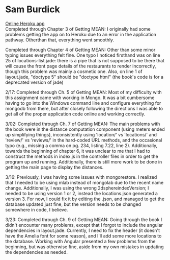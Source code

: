 # Sam Burdick

[Online Heroku app](https://stormy-everglades-97873.herokuapp.com/)  
Completed through Chapter 3 of Getting MEAN: I originally had some problems getting the app on to Heroku due to an error in the application pathway. Otherthan that, everything went smoothly.

Completed through Chapter 4 of Getting MEAN: Other than some minor typing issues everything felt fine. One typo I noticed firsthand was on line 25 of locations-list.jade: there is a pipe that is not supposed to be there that will cause the front page details of the restaurants to render incorrectly, though this problem was mainly a cosmetic one.
Also, on line 1 of layout.jade, "doctype 5" should be "doctype html" (the book's code is for a deprecated version of jade)

2/17: Completed through Ch. 5 of Getting MEAN: Most of my difficulty with this  assignment came with working in Mongo. It was a bit cumbersome having to go into the Windows command line and configure everything for mongodb from there, but after closely following the directions I was able to get all of the proper application code online and working correctly.

3/02: Completed through Ch. 7 of Getting MEAN: The main problems with the book were in the distance computation component (using meters ended up simplifying things), inconsistently using 'location/' vs 'locations/' and 'review/' vs 'reviews/' in the hard-coded URL methods, and the occasional typo (e.g., missing a comma on pg. 234, listing 7.22, line 2). Additionally, towards the beginning of chapter 6, it was unclear to me that I had to construct the methods in index.js in the controller files in order to get the program up and running. Additionally, there is still more work to be done in getting the main page to display the distances.

3/16: Previously, I was having some issues with mongorestore. I realized that I needed to be using mlab instead of mongolab due to the recent name change. Additionally, I was using the wrong 2dsphereindexVersion; I needed to be using version 1 or 2, instead the locations.json generated a version 3. For now, I could fix it by editing the .json, and managed to get the database updated just fine, but the version needs to be changed somewhere in code, I believe.

3/23: Completed through Ch. 9 of Getting MEAN: Going through the book I didn't encounter many problems, except that I forgot to include the angular dependencies in layout.jade. Currently, I need to fix the header (it doesn't have the Amelia font for some reason), and I'll add some more locations to the database. Working with Angular presented a few problems from the beginning, but was otherwise fine, aside from my own mistakes in updating the dependencies as needed.

